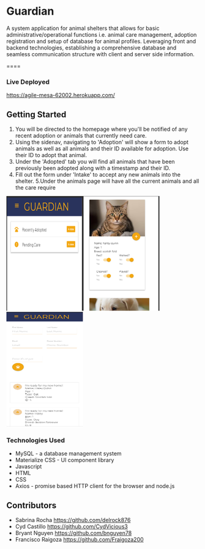 # Guardian

A system application for animal shelters that allows for basic administrative/operational functions i.e. animal care management, adoption registration and setup of database for animal profiles. Leveraging front and backend technologies, establishing a comprehensive database and seamless communication structure with client and server side information.

==== 

### Live Deployed

https://agile-mesa-62002.herokuapp.com/

## Getting Started

1. You will be directed to the homepage where you'll be notified of any recent adoption or animals that currently need care. 
2. Using the sidenav, navigating to 'Adoption' will show a form to adopt animals as well as all animals and their ID available for adoption. Use their ID to adopt that animal.
3. Under the 'Adopted' tab you will find all animals that have been previously been adopted along with a timestamp and their ID. 
4. Fill out the form under 'Intake' to accept any new animals into the shelter.
5.Under the animals page will have all the current animals and all the care require

<img src="./assets/guardian.PNG" height="300" width="200"><img src="./assets/guardian2.PNG" height="300" width="200"><img src="./assets/guardian3.PNG" height="300" width="200">

### Technologies Used

 * MySQL - a database management system
 * Materialize CSS - UI component library
 * Javascript
 * HTML
 * CSS
 * Axios - promise based HTTP client for the browser and node.js
 
## Contributors 
* Sabrina Rocha https://github.com/delrock876
* Cyd Castillo https://github.com/CydVicious3
* Bryant Nguyen https://github.com/bnguyen78
* Francisco Raigoza https://github.com/Fraigoza200

